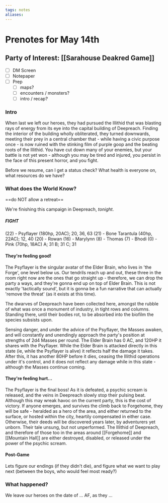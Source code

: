```yaml
---
tags: notes
aliases:
---
```


# Prenotes for May 14th
## Party of Interest: [[Sarahouse Deakred Game]]
- [ ] DM Screen
- [ ] Notepaper
- [ ] Prep
	- [ ] maps?
	- [ ] encounters / monsters?
	- [ ] intro / recap?

### Intro
When last we left our heroes, they had pursued the Illithid that was blasting rays of energy from its eye into the capital building of Deepreach. Finding the interior of the building wholly obliterated, they turned downwards, meeting their prey in a central chamber that - while having a civic purpose once - is now ruined with the stinking film of purple goop and the beating roots of the Illithid. You have cut down many of your enemies, but your battle is not yet won - although you may be tired and injured, you persist in the face of this present horror, and you fight.

Before we resume, can I get a status check? What health is everyone on, what resources do we have?

### What does the World Know?
==do NOT allow a retreat==

We're finishing this campaign in Deepreach, *tonight*.

##### FIGHT
(22) - Psyflayer (180hp, 20AC); 20, 36, 63
(21) - Bone Tarantula (40hp, 22AC); 12, 40
(20) - Rowan
(16) - Marylynn
(8) - Thomas
(7) - Bhodi
(0) - Pink (70hp, 18AC)
	A; 31
	B; 31
	C; 31

#### They're feeling good!
The Psyflayer is the singular avatar of the Elder Brain, who lives in 'the Forge', one level below us. Our tendrils reach up and out, these three in the room right now are the ones that go straight up - therefore, we can drop the party a ways, and they're gonna end up on top of Elder Brain. This is not exactly 'tactically sound', but it is gonna be a fun narrative that can actually 'remove the threat' (as it exists at this time).

The dwarves of Deepreach have been collected here, amongst the rubble of what was once a monument of industry, in tight rows and columns. Standing there, until their bodies rot, to be absorbed into the biofilm the species subsists upon.

Sensing danger, and under the advice of the Psyflayer, the Masses awaken, and will constantly and unendingly approach the party's position at strengths of 2d4 Masses per round. The Elder Brain has 0 AC, and 120HP it shares with the Psyflayer. While the Elder Brain is attacked directly in this state (ie, while the Psyflayer is alive) it reflects half the damage it takes. After this, it has another 80HP before it dies, ceasing the Illithid operations under it's control, and it does not reflect any damage while in this state - although the Masses continue coming.

#### They're feeling hurt...
The Psyflayer is the final boss! As it is defeated, a psychic scream is released, and the veins in Deepreach slowly stop their pulsing beat. Although this may wreak havoc on the current party, this is the cost of victory. If anyone emerges, and survives the climb back to Forgehome, they will be safe - heralded as a hero of the area, and either returned to the surface, or hosted within the city, heartily compensated in either case. Otherwise, their deeds will be discovered years later, by adventurers yet unborn. Their tale unsung, but not unperformed. The Illithid of Deepreach, and therefore of those too in the areas around [[Forgehome]] and [[Mountain Hall]] are either destroyed, disabled, or released under the power of the psychic scream.

#### Post-Game

Lets figure our endings (if they didn't die), and figure what we want to play next (between the boys, who would feel most ready?)

### What happened?


We leave our heroes on the date of ... AF, as they ...